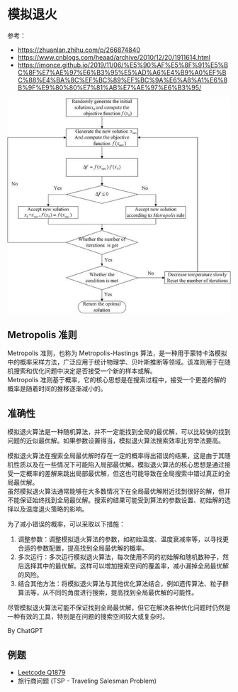 # 模拟退火

参考：
* https://zhuanlan.zhihu.com/p/266874840
* https://www.cnblogs.com/heaad/archive/2010/12/20/1911614.html
* https://imonce.github.io/2019/11/06/%E5%90%AF%E5%8F%91%E5%BC%8F%E7%AE%97%E6%B3%95%E5%AD%A6%E4%B9%A0%EF%BC%88%E4%BA%8C%EF%BC%89%EF%BC%9A%E6%A8%A1%E6%8B%9F%E9%80%80%E7%81%AB%E7%AE%97%E6%B3%95/

![](./模拟退火算法流程.png)

## Metropolis 准则
Metropolis 准则，也称为 Metropolis-Hastings 算法，是一种用于蒙特卡洛模拟中的概率采样方法，广泛应用于统计物理学、贝叶斯推断等领域。该准则用于在随机搜索和优化问题中决定是否接受一个新的样本或解。  
Metropolis 准则基于概率，它的核心思想是在搜索过程中，接受一个更差的解的概率是随着时间的推移逐渐减小的。  

## 准确性
模拟退火算法是一种随机算法，并不一定能找到全局的最优解，可以比较快的找到问题的近似最优解。如果参数设置得当，模拟退火算法搜索效率比穷举法要高。  

模拟退火算法在搜索全局最优解时存在一定的概率得出错误的结果，这是由于其随机性质以及在一些情况下可能陷入局部最优解。模拟退火算法的核心思想是通过接受一定概率的差解来跳出局部最优解，但这也可能导致在全局搜索中错过真正的全局最优解。  
虽然模拟退火算法通常能够在大多数情况下在全局最优解附近找到很好的解，但并不能保证始终找到全局最优解。搜索的结果可能受到算法的参数设置、初始解的选择以及温度退火策略的影响。  

为了减小错误的概率，可以采取以下措施：
1. 调整参数：调整模拟退火算法的参数，如初始温度、温度衰减率等，以寻找更合适的参数配置，提高找到全局最优解的概率。
2. 多次运行：多次运行模拟退火算法，每次使用不同的初始解和随机数种子，然后选择其中的最优解。这样可以增加搜索空间的覆盖率，减小漏掉全局最优解的风险。
3. 结合其他方法：将模拟退火算法与其他优化算法结合，例如遗传算法、粒子群算法等，从不同的角度进行搜索，提高找到全局最优解的可能性。

尽管模拟退火算法可能不保证找到全局最优解，但它在解决各种优化问题时仍然是一种有效的工具，特别是在问题的搜索空间较大或复杂时。  

By ChatGPT  

## 例题
* [Leetcode Q1879](../Leetcode%20Practices/algorithms/hard/1879%20Minimum%20XOR%20Sum%20of%20Two%20Arrays.java)
* 旅行商问题 (TSP - Traveling Salesman Problem) 

